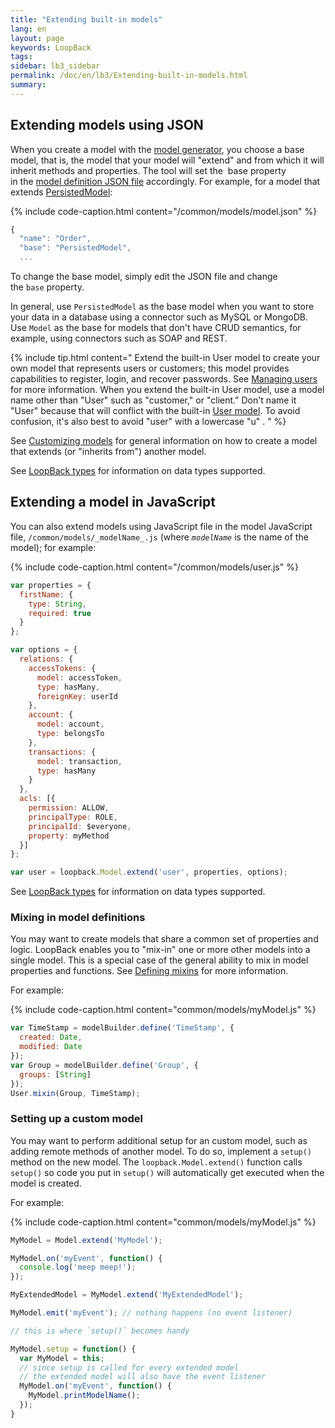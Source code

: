 ```yaml
---
title: "Extending built-in models"
lang: en
layout: page
keywords: LoopBack
tags:
sidebar: lb3_sidebar
permalink: /doc/en/lb3/Extending-built-in-models.html
summary:
---
```


## Extending models using JSON

When you create a model with the [model generator](Model-generator.html),
you choose a base model, that is, the model that your model will "extend" and from which it will inherit methods and properties.
The tool will set the  base property in the [model definition JSON file](Model-definition-JSON-file.html) accordingly.
For example, for a model that extends [PersistedModel](http://apidocs.strongloop.com/loopback/#persistedmodel):

{% include code-caption.html content="/common/models/model.json" %}
```javascript
{
  "name": "Order",
  "base": "PersistedModel",
  ...
```

To change the base model, simply edit the JSON file and change the `base` property.

In general, use `PersistedModel` as the base model when you want to store your data in a database using a connector such as MySQL or MongoDB.
Use `Model` as the base for models that don't have CRUD semantics, for example, using connectors such as SOAP and REST.

{% include tip.html content="
Extend the built-in User model to create your own model that represents users or customers; this model provides capabilities to register, login, and recover passwords.
See [Managing users](Managing-users.html) for more information.
When you extend the built-in User model, use a model name other than \"User\" such as \"customer,\" or \"client.\" Don't name it \"User\" because that will conflict with the built-in
[User model](https://apidocs.strongloop.com/loopback/#user). To avoid confusion, it's also best to avoid \"user\" with a lowercase \"u\" .
" %}

See [Customizing models](Customizing-models.html) for general information on how to create a model that extends (or "inherits from") another model.

See [LoopBack types](LoopBack-types.html) for information on data types supported.

## Extending a model in JavaScript

You can also extend models using JavaScript file in the model JavaScript file, `/common/models/_modelName_.js` (where _`modelName`_ is the name of the model); for example:

{% include code-caption.html content="/common/models/user.js" %}
```javascript
var properties = {
  firstName: {
    type: String,
    required: true
  }
};

var options = {
  relations: {
    accessTokens: {
      model: accessToken,
      type: hasMany,
      foreignKey: userId
    },
    account: {
      model: account,
      type: belongsTo
    },
    transactions: {
      model: transaction,
      type: hasMany
    }
  },
  acls: [{
    permission: ALLOW,
    principalType: ROLE,
    principalId: $everyone,
    property: myMethod
  }]
};

var user = loopback.Model.extend('user', properties, options);
```

See [LoopBack types](LoopBack-types.html) for information on data types supported.

### Mixing in model definitions

You may want to create models that share a common set of properties and logic.
LoopBack enables you to "mix-in" one or more other models into a single model.
This is a special case of the general ability to mix in model properties and functions. See [Defining mixins](Defining-mixins.html) for more information.

For example:

{% include code-caption.html content="common/models/myModel.js" %}
```javascript
var TimeStamp = modelBuilder.define('TimeStamp', {
  created: Date,
  modified: Date
});
var Group = modelBuilder.define('Group', {
  groups: [String]
});
User.mixin(Group, TimeStamp);
```

### Setting up a custom model

You may want to perform additional setup for an custom model, such as adding remote methods of another model.
To do so, implement a `setup()` method on the new model.
The `loopback.Model.extend()` function calls `setup()` so code you put in `setup()` will automatically get executed when the model is created.

For example: 

{% include code-caption.html content="common/models/myModel.js" %}
```javascript
MyModel = Model.extend('MyModel');

MyModel.on('myEvent', function() {
  console.log('meep meep!');
});

MyExtendedModel = MyModel.extend('MyExtendedModel');

MyModel.emit('myEvent'); // nothing happens (no event listener)

// this is where `setup()` becomes handy

MyModel.setup = function() {
  var MyModel = this;
  // since setup is called for every extended model
  // the extended model will also have the event listener
  MyModel.on('myEvent', function() {
    MyModel.printModelName();
  });
}
```

